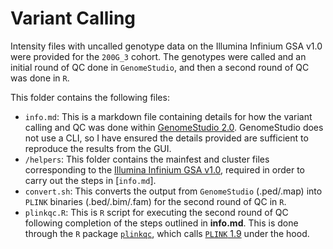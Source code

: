 # Variant Calling

Intensity files with uncalled genotype data on the Illumina Infinium GSA v1.0 were provided for the `200G_3` cohort. The genotypes were called and an initial round of QC done in `GenomeStudio`, and then a second round of QC was done in `R`.

This folder contains the following files:
* `info.md`: This is a markdown file containing details for how the variant calling and QC was done within [GenomeStudio 2.0][genomestudio]. GenomeStudio does not use a CLI, so I have ensured the details provided are sufficient to reproduce the results from the GUI.
* `/helpers`: This folder contains the mainfest and cluster files corresponding to the [Illumina Infinium GSA v1.0][gsa], required in order to carry out the steps in [`info.md`].
* `convert.sh`: This converts the output from `GenomeStudio` (.ped/.map) into `PLINK` binaries (.bed/.bim/.fam) for the second round of QC in `R`.
* `plinkqc.R`: This is `R` script for executing the second round of QC following completion of the steps outlined in **info.md**. This is done through the `R` package [`plinkqc`][plinkqc], which calls [`PLINK` 1.9][plink] under the hood.

[genomestudio]: https://emea.support.illumina.com/array/array_software/genomestudio/downloads.html
[gsa]: https://emea.support.illumina.com/array/array_kits/infinium-global-screening-array/downloads.html
[plink]: https://www.cog-genomics.org/plink/
[plinkqc]: https://meyer-lab-cshl.github.io/plinkQC/articles/plinkQC.html
